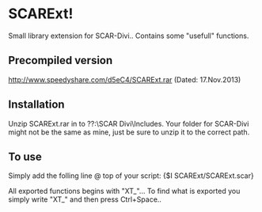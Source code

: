 SCARExt!
========
Small library extension for SCAR-Divi.. Contains some "usefull" functions.


Precompiled version
--------
http://www.speedyshare.com/d5eC4/SCARExt.rar (Dated: 17.Nov.2013) 


Installation 
--------
Unzip SCARExt.rar in to ??:\SCAR Divi\Includes. 
Your folder for SCAR-Divi might not be the same as mine, just be sure to unzip it to the correct path.


To use
--------
Simply add the folling line @ top of your script:
{$I SCARExt/SCARExt.scar}

All exported functions begins with "XT_"... To find what is exported you simply write "XT_" and then press Ctrl+Space..
